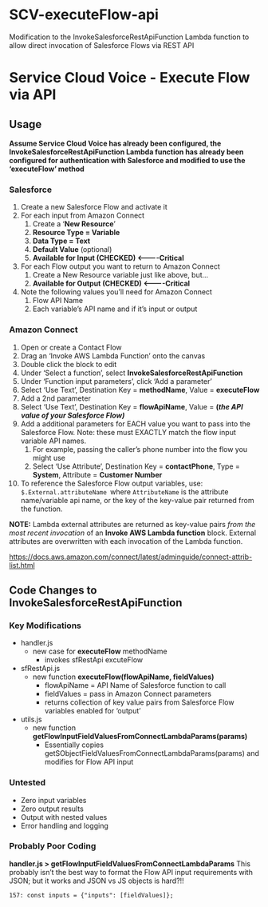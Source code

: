 # SCV-executeFlow-api
Modification to the InvokeSalesforceRestApiFunction Lambda function to allow direct invocation of Salesforce Flows via REST API


# Service Cloud Voice - Execute Flow via API

## Usage

**Assume Service Cloud Voice has already been configured, the InvokeSalesforceRestApiFunction Lambda function has already been configured for authentication with Salesforce and modified to use the ‘executeFlow’ method**

### Salesforce

1. Create a new Salesforce Flow and activate it
2. For each input from Amazon Connect
    1. Create a ‘**New Resource**’
    2. **Resource Type = Variable**
    3. **Data Type = Text**
    4. **Default Value** (optional)
    5. **Available for Input (CHECKED) <----Critical**
3. For each Flow output you want to return to Amazon Connect
    1. Create a New Resource variable just like above, but...
    2. **Available for Output (CHECKED) <----Critical**
4. Note the following values you’ll need for Amazon Connect
    1. Flow API Name
    2. Each variable’s API name and if it’s input or output

### Amazon Connect

1. Open or create a Contact Flow
2. Drag an ‘Invoke AWS Lambda Function’ onto the canvas
3. Double click the block to edit
4. Under ‘Select a function’, select **InvokeSalesforceRestApiFunction**
5. Under ‘Function input parameters’, click ‘Add a parameter’
6. Select ‘Use Text’, Destination Key = **methodName**, Value = **executeFlow**
7. Add a 2nd parameter
8. Select ‘Use Text’, Destination Key = **flowApiName**, Value = **(*the API value of your Salesforce Flow)***
9. Add a additional parameters for EACH value you want to pass into the Salesforce Flow. Note: these must EXACTLY match the flow input variable API names.
    1. For example, passing the caller’s phone number into the flow you might use 
    2. Select ‘Use Attribute’, Destination Key = **contactPhone**,  Type = **System**, Attribute = **Customer Number**
10. To reference the Salesforce Flow output variables, use: `$.External.attributeName `where `AttributeName` is the attribute name/variable api name, or the key of the key-value pair returned from the function.

**NOTE:** Lambda external attributes are returned as key-value pairs _from the most recent invocation_ of an **Invoke AWS Lambda function** block. External attributes are overwritten with each invocation of the Lambda function.

https://docs.aws.amazon.com/connect/latest/adminguide/connect-attrib-list.html

## Code Changes to InvokeSalesforceRestApiFunction

### Key Modifications

* handler.js
    * new case for **executeFlow** methodName
        * invokes sfRestApi excuteFlow
* sfRestApi.js
    * new function **executeFlow(flowApiName, fieldValues)**
        * flowApiName = API Name of Salesforce function to call
        * fieldValues = pass in Amazon Connect parameters
        * returns collection of key value pairs from Salesforce Flow variables enabled for ‘output’
* utils.js
    * new function **getFlowInputFieldValuesFromConnectLambdaParams(params)**
        * Essentially copies getSObjectFieldValuesFromConnectLambdaParams(params) and modifies for Flow API input

### Untested

* Zero input variables
* Zero output results
* Output with nested values 
* Error handling and logging

### Probably Poor Coding

**handler.js > getFlowInputFieldValuesFromConnectLambdaParams**
This probably isn’t the best way to format the Flow API input requirements with JSON; but it works and JSON vs JS objects is hard?!!

```
157: const inputs = {"inputs": [fieldValues]};
```


